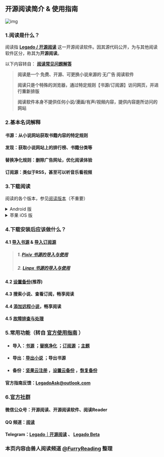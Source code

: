 ## 开源阅读简介 & 使用指南

![img](https://telegra.ph/file/baff78c0816cac595ba8a.jpg)

### 1.阅读是什么？
阅读指 [**Legado / 开源阅读**](https://github.com/gedoor/legado) 这一开源阅读软件。因其源代码公开，为与其他阅读软件区分，称其为**开源阅读**。

以下内容转自： [**阅读常见问题解答**](https://mp.weixin.qq.com/s/5EO-TuqYfDrK-bFk78vd3g)

> **阅读是一个 免费、开源、可更换小说来源的 无广告 阅读软件**
> 
> **阅读只是个特殊的浏览器，通过特定规则【书源/订阅源】访问网页，并进行重新排版**
>
> **阅读软件本身不提供任何小说/漫画/有声/视频内容，提供内容是所访问的网站**


### 2.基本名词解释

#### **书源：从小说网站获取书籍内容的特定规则**

#### **发现：获取小说网站上的排行榜、书籍分类等**

#### **替换净化规则：删除广告网址，优化阅读体验**

#### **订阅源：类似于RSS，甚至可以听音乐看视频**


### 3.下载阅读
阅读的各个版本，参见[阅读版本](./Version.md)（不重要）
<details>
<summary> Android 版 </summary>

#### 3.1 Android 版
**点击链接，下载安装包并安装，推荐使用共存版**
https://miaogongzi.lanzout.com/b01rgkhhe

| 下载站点                                                      | 版本          | 备注            |
| ------------------------------------------------------------ | ------------ | -------------- |
| [喵公子阅读资源 (蓝奏云)](http://yuedu.miaogongzi.net/gx.html)  | 　　　　稳定版 | 无需代理，无需登录 |
| [阅读Beta版 蓝奏云](https://miaogongzi.lanzout.com/b01rgkhhe)  | 　　　　开发版 | 无需代理，无需登录 |
| [Github Release](https://github.com/gedoor/legado/releases)  | 有限制，稳定版 | 需要代理，无需登录 |
| [Github Action](https://github.com/gedoor/legado/actions)    | 无限制，开发版 | 需要代理，需要登录 |
| [Telegram 频道](https://t.me/Legado_Channels)                | 　　　　稳定版 | 需要代理，需要登录 |
| [Telegram 频道(Beta版)](https://t.me/Legado_Beta)            | 　　　　开发版 | 需要代理，需要登录 |
</details>


<details>
<summary> 苹果 iOS 版 </summary>

#### 3.2 苹果 iOS 版
官方正在进行 [iOS版](https://github.com/gedoor/YueDuFlutter) 的开发，[近期在TF测试](https://gedoor.github.io/download) ，最新消息请见：[Telegram 频道(iOS版)](https://t.me/legado_ios)

| 下载站点                                              | 版本           | 备注             |
| ---------------------------------------------------- | ------------- | --------------- |
| ~~[GitHub](https://github.com/gedoor/YueDuFlutter)~~ |               | 开发中，暂不可下载 |
| ~~[Telegram 频道(iOS版)](https://t.me/legado_ios)~~   |               | 开发中，暂不可下载 |

可能兼容阅读书源的**非官方软件**：

| 软件名称 | 备注                       |
| ------- | -------------------------- |
| ~~[用心读书](https://apps.apple.com/app/id1569793141)~~ | 不完全兼容阅读书源，非会员可能有功能限制 |
| ~~[千阅](https://apps.apple.com/app/id1665963317)~~ | 不完全兼容阅读书源，非会员可能有功能限制，有广告 |
| ~~星文阅读~~ | 停止维护，AppStore 已下架 |
| ~~[读不舍手](https://apps.apple.com/app/id1662413517)~~ | 不完全兼容阅读书源，广告较多 |
| ~~[青果阅读](https://apps.apple.com/app/id1142490639)~~ | 不完全兼容阅读书源，现已下架 |
| ~~[源阅读](https://github.com/kaich/Yuedu)~~ | 停止维护，AppStore 已下架 |
</details>


### 4.下载安装后应该做什么？
#### 4.1 [导入书源](./ImportBookSource.md) & [导入订阅源](./ImportRssSource.md)
> ##### 1. [Pixiv 书源的导入与使用](./Pixiv.md)
> ##### 2. [Linpx 书源的导入与使用](./Linpx.md)
#### 4.2 [设置备份](./WebdavBackup.md)(推荐)
#### 4.3 搜索小说、查看订阅，畅享阅读
#### 4.4 [添加远程小说](Remotebooks)，畅享阅读
#### 4.5 [故障排查与处理](./TroubleShoot.md)


### 5.常用功能（转自 [官方使用指南](https://www.yuque.com/legado/wiki/xz) ）

- #### 导入：[书源](https://www.yuque.com/legado/wiki/xdroke) ；[替换净化](https://www.yuque.com/legado/wiki/gnt3nq) ；[订阅源](https://www.yuque.com/legado/wiki/grqch2) ；[主题](https://www.yuque.com/legado/wiki/tgbqdy)

- #### 导出：[导出小说](https://telegra.ph/很多人不知道如何导出TXT-02-16) ；导出书源

- #### 备份：[坚果云注册](https://www.yuque.com/legado/wiki/fkx510) ，[设置云备份](https://www.yuque.com/legado/wiki/mgu5qu) ，[恢复备份](https://www.yuque.com/legado/wiki/nxs89y)
#### 官方指南反馈：LegadoAsk@outlook.com


### 6.[官方社群](https://www.yuque.com/legado/wiki/community)
#### 微信公众号：**开源阅读**、开源阅读软件、阅读Reader
#### QQ 频道：[阅读](https://pd.qq.com/s/8qxylhj2s)
#### Telegram：[Legado｜开源阅读](https://t.me/legado_channels) 、 [Legado Beta](https://t.me/Legado_Beta)


### 本页内容由兽人阅读频道 [@FurryReading](https://t.me/FurryReading) 整理
